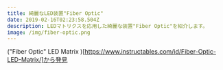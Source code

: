 ```yaml
---
title: 綺麗なLED装置"Fiber Optic"
date: 2019-02-16T02:23:58.504Z
description: LEDマトリクスを応用した綺麗な装置"Fiber Optic"を紹介します。
image: /img/fiber-optic.png
---
```

("Fiber Optic" LED Matrix)[https://www.instructables.com/id/Fiber-Optic-LED-Matrix/]から発見
